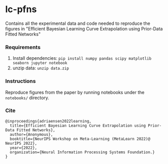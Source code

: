# lc-pfns

Contains all the experimental data and code needed to reproduce the figures in "Efficient Bayesian Learning Curve Extrapolation using Prior-Data Fitted Networks" 

### Requirements

1. Install dependencies: ``pip install numpy pandas scipy matplotlib seaborn jupyter notebook``
2. unzip data: ``unzip data.zip``

### Instructions

Reproduce figures from the paper by running notebooks under the ``notebooks/`` directory.

### Cite

```
@inproceedings{adriaensen2022learning,
  title={Efficient Bayesian Learning Curve Extrapolation using Prior-Data Fitted Networks},
  author={Anonymous},
  booktitle={NeurIPS Workshop on Meta-Learning (MetaLearn 2022)@ NeurIPS 2022},
  year={2022},
  organization={Neural Information Processing Systems Foundation.}
}
```
